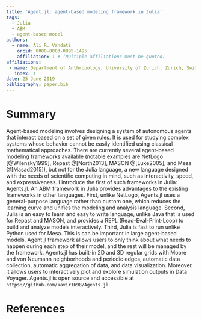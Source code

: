 ```yaml
---
title: 'Agent.jl: agent-based modeling framework in Julia'
tags:
  - Julia
  - ABM
  - agent-based model
authors:
  - name: Ali R. Vahdati
    orcid: 0000-0003-0895-1495
    affiliation: 1 # (Multiple affiliations must be quoted)
affiliations:
 - name: Department of Anthropology, University of Zurich, Zurich, Switzerland
   index: 1
date: 25 June 2019
bibliography: paper.bib
---
```


# Summary

Agent-based modeling involves designing a system of autonomous agents that interact based on a set of given rules. It is used for studying complex systems whose behavior cannot be easily identified using classical mathematical approaches. There are currently several agent-based modeling frameworks available (notable examples are NetLogo [@Wilensky1999], Repast @[North2013], MASON @[Luke2005], and Mesa @[Masad2015]), but not for the Julia language, a new language designed with the needs of scientific computing in mind, such as interactivity, speed, and expressiveness. I introduce the first of such frameworks in Julia: Agents.jl. An ABM framework in Julia provides advantages to the existing frameworks in other languages. First, unlike NetLogo, Agents.jl uses a general-purpose language rather than custom one, which reduces the learning curve and unifies the modeling and analysis language. Second, Julia is an easy to learn and easy to write language, unlike Java that is used for Repast and MASON, and provides a REPL (Read-Eval-Print-Loop) to build and analyze models interactively. Third, Julia is fast to run unlike Python used for Mesa. This is can be important in large agent-based models. Agent.jl framework allows users to only think about what needs to happen during each step of their model, and the rest will be managed by the framework. Agents.jl has built-in 2D and 3D regular grids with Moore and von Neumann neighborhoods and periodic edges, automatic data collection, automatic aggregation of data, and data visualization. Moreover, it allows users to interactively plot and explore simulation outputs in Data Voyager. Agents.jl is open source and accessible at `https://github.com/kavir1698/Agents.jl`.

# References